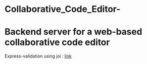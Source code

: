 # Collaborative_Code_Editor-
 <h1>Backend server for a web-based collaborative code editor</h1>

 <p>Express-validation using joi : <a href="https://www.npmjs.com/package/express-validation">link</a></p>
